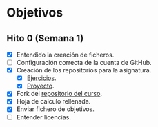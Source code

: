 # Objetivos

## Hito 0 (Semana 1)

* [x] Entendido la creación de ficheros.
* [ ] Configuración correcta de la cuenta de GitHub.
* [x] Creación de los repositorios para la asignatura.
  * [x] [Ejercicios](https://github.com/Thejokeri/IV-18-19-Ejercicios).
  * [x] [Proyecto](https://github.com/Thejokeri/IV-18-19-Proyecto).
* [x] Fork del [repositorio del curso](https://github.com/JJ/IV-18-19).
* [x] Hoja de calculo rellenada.
* [x] Enviar fichero de objetivos.
* [ ] Entender licencias.
